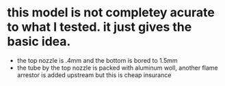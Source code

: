 # this model is not completey acurate to what I tested. it just gives the basic idea. 

 * the top nozzle is .4mm and the bottom is bored to 1.5mm
 * the tube by the top nozzle is packed with aluminum woll, another flame arrestor is added upstream but this is cheap insurance
